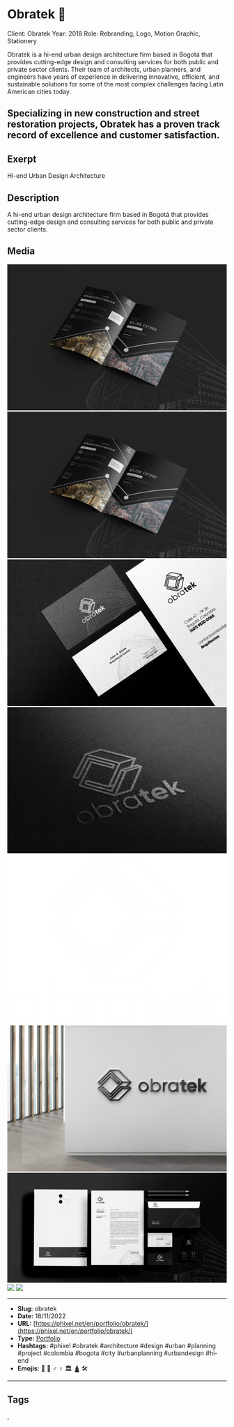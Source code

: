 # Obratek 👷
Client: Obratek
Year: 2018
Role: Rebranding, Logo, Motion Graphic, Stationery

Obratek is a hi-end urban design architecture firm based in Bogotá that provides cutting-edge design and consulting services for both public and private sector clients. Their team of architects, urban planners, and engineers have years of experience in delivering innovative, efficient, and sustainable solutions for some of the most complex challenges facing Latin American cities today.

Specializing in new construction and street restoration projects, Obratek has a proven track record of excellence and customer satisfaction.
------------
## Exerpt
Hi-end Urban Design Architecture
## Description
A hi-end urban design architecture firm based in Bogotá that provides cutting-edge design and consulting services for both public and private sector clients.
## Media
<img src="media/01ccb61c/obratek-broshure.jpg">
<img src="media/01ccb61c/obratek-broshure.jpg">
<img src="media/c175bf6d/obratek-card.jpg">
<img src="media/b38913c4/obratek-logo-presentation.jpg">
<img src="media/ed4db3b6/obratek-logo.png">
<img src="media/006a58ef/obratek-office-wall.jpg">
<img src="media/7e935d56/obratek-stationery.jpg">
<img src="media/eb2ec2db/obratek-video.mp4">
<img src="media/df039047/obratek.glb">

------------
- **Slug:** obratek
- **Date:** 18/11/2022
- **URL:** [https://phixel.net/en/portfolio/obratek/](https://phixel.net/en/portfolio/obratek/)
- **Type:** [Portfolio](#portfolio)
- **Hashtags:** #phixel #obratek #architecture #design #urban #planning #project #colombia #bogota #city #urbanplanning #urbandesign #hi-end
- **Emojis:** 👷 🧱 ‍♂ ♀️ 🏛 🛕 🛠

------------
## Tags
[ ](# )
